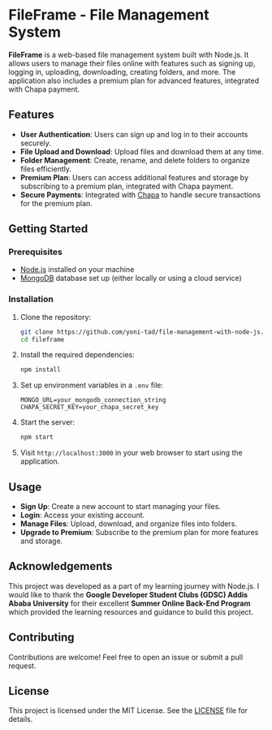 # FileFrame - File Management System

**FileFrame** is a web-based file management system built with Node.js. It allows users to manage their files online with features such as signing up, logging in, uploading, downloading, creating folders, and more. The application also includes a premium plan for advanced features, integrated with Chapa payment.

## Features

- **User Authentication**: Users can sign up and log in to their accounts securely.
- **File Upload and Download**: Upload files and download them at any time.
- **Folder Management**: Create, rename, and delete folders to organize files efficiently.
- **Premium Plan**: Users can access additional features and storage by subscribing to a premium plan, integrated with Chapa payment.
- **Secure Payments**: Integrated with [Chapa](https://chapa.co) to handle secure transactions for the premium plan.

## Getting Started

### Prerequisites

- [Node.js](https://nodejs.org/) installed on your machine
- [MongoDB](https://www.mongodb.com/) database set up (either locally or using a cloud service)

### Installation

1. Clone the repository:

   ```bash
   git clone https://github.com/yoni-tad/file-management-with-node-js.git
   cd fileframe
   ```

2. Install the required dependencies:

   ```bash
   npm install
   ```

3. Set up environment variables in a `.env` file:

   ```plaintext
   MONGO_URL=your_mongodb_connection_string
   CHAPA_SECRET_KEY=your_chapa_secret_key
   ```

4. Start the server:

   ```bash
   npm start
   ```

5. Visit `http://localhost:3000` in your web browser to start using the application.

## Usage

- **Sign Up**: Create a new account to start managing your files.
- **Login**: Access your existing account.
- **Manage Files**: Upload, download, and organize files into folders.
- **Upgrade to Premium**: Subscribe to the premium plan for more features and storage.

## Acknowledgements

This project was developed as a part of my learning journey with Node.js. I would like to thank the **Google Developer Student Clubs (GDSC) Addis Ababa University** for their excellent **Summer Online Back-End Program** which provided the learning resources and guidance to build this project.

## Contributing

Contributions are welcome! Feel free to open an issue or submit a pull request.

## License

This project is licensed under the MIT License. See the [LICENSE](LICENSE) file for details.
